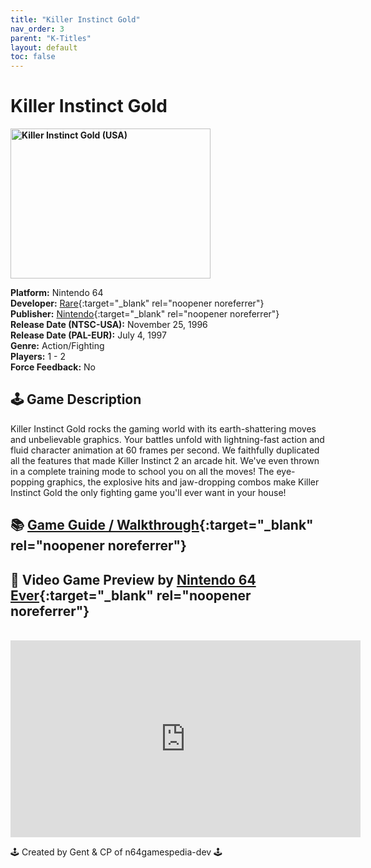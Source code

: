 ```yaml
---
title: "Killer Instinct Gold"
nav_order: 3
parent: "K-Titles"
layout: default
toc: false
---
```


# Killer Instinct Gold

<b>
<img src="https://images.launchbox-app.com/6685ad59-c9c2-4b23-a419-55a6908b13c4.jpg" alt="Killer Instinct Gold (USA)" width="320" height="240" />
</b>

**Platform:** Nintendo 64  
**Developer:** [Rare](https://en.wikipedia.org/wiki/Rare_(company)){:target="_blank" rel="noopener noreferrer"}  
**Publisher:** [Nintendo](https://en.wikipedia.org/wiki/Nintendo){:target="_blank" rel="noopener noreferrer"}  
**Release Date (NTSC-USA):** November 25, 1996  
**Release Date (PAL-EUR):** July 4, 1997  
**Genre:** Action/Fighting  
**Players:** 1 - 2  
**Force Feedback:** No  

## 🕹️ Game Description
Killer Instinct Gold rocks the gaming world with its earth-shattering moves and unbelievable graphics. Your battles unfold with lightning-fast action and fluid character animation at 60 frames per second. We faithfully duplicated all the features that made Killer Instinct 2 an arcade hit. We've even thrown in a complete training mode to school you on all the moves! The eye-popping graphics, the explosive hits and jaw-dropping combos make Killer Instinct Gold the only fighting game you'll ever want in your house!

## 📚 [Game Guide / Walkthrough](https://gamefaqs.gamespot.com/n64/197715-killer-instinct-gold/faqs/3240){:target="_blank" rel="noopener noreferrer"}

## 🎥 Video Game Preview by [Nintendo 64 Ever](https://www.youtube.com/channel/UCJGb8I27ZXFM1Ox6qxc9Dlg){:target="_blank" rel="noopener noreferrer"}
<br />  
<iframe width="560" height="315" src="https://www.youtube.com/embed/aFWDQPWBn_U" title="YouTube video player" frameborder="0" allowfullscreen></iframe>

🕹️ Created by Gent & CP of n64gamespedia-dev 🕹️  
<!-- Vault Format: n64gamespedia-dev -->  
<!-- Protocol Source: _vault-specs/format-protocol.md -->
```